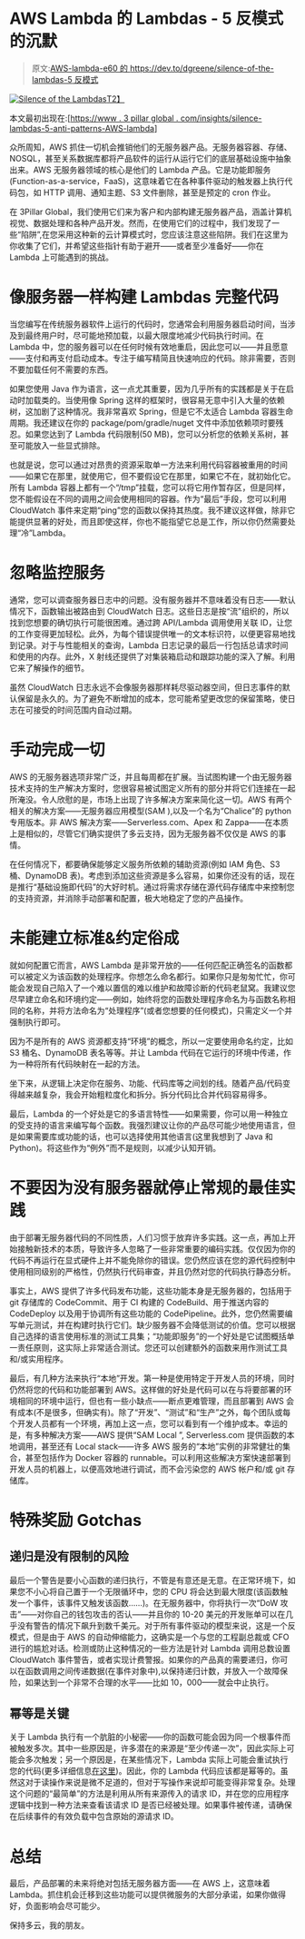 # AWS Lambda 的 Lambdas - 5 反模式的沉默

> 原文:[AWS-lambda-e60 的 https://dev.to/dgreene/silence-of-the-lambdas-5 反模式](https://dev.to/dgreene/silence-of-the-lambdas---5-antipatterns-for-aws-lambda-e60)

[![Silence of the Lambdas](../Images/dddd9f8d26e69047c4cfe512d6658f2a.png)T2】](https://res.cloudinary.com/practicaldev/image/fetch/s--KZ3LkpSD--/c_limit%2Cf_auto%2Cfl_progressive%2Cq_auto%2Cw_880/https://www.3pillarglobal.com/wp-content/uploads/2018/01/silence-of-the-lambdas-fb.png)

本文最初出现在:[[https://www . 3 pillar global . com/insights/silence-lambdas-5-anti-patterns-AWS-lambda](https://www.3pillarglobal.com/insights/silence-lambdas-5-anti-patterns-aws-lambda)]

众所周知，AWS 抓住一切机会推销他们的无服务器产品。无服务器容器、存储、NOSQL，甚至关系数据库都将产品软件的运行从运行它们的底层基础设施中抽象出来。AWS 无服务器领域的核心是他们的 Lambda 产品。它是功能即服务(Function-as-a-service，FaaS)，这意味着它在各种事件驱动的触发器上执行代码包，如 HTTP 调用、通知主题、S3 文件删除，甚至是预定的 cron 作业。

在 3Pillar Global，我们使用它们来为客户和内部构建无服务器产品，涵盖计算机视觉、数据处理和各种产品开发。然而，在使用它们的过程中，我们发现了一些“陷阱”,在您采用这种新的云计算模式时，您应该注意这些陷阱。我们在这里为你收集了它们，并希望这些指针有助于避开——或者至少准备好——你在 Lambda 上可能遇到的挑战。

# 像服务器一样构建 Lambdas 完整代码

当您编写在传统服务器软件上运行的代码时，您通常会利用服务器启动时间，当涉及到最终用户时，尽可能地预加载，以最大限度地减少代码执行时间。在 Lambda 中，您的服务器可以在任何时候有效地重启，因此您可以——并且愿意——支付和再支付启动成本。专注于编写精简且快速响应的代码。除非需要，否则不要加载任何不需要的东西。

如果您使用 Java 作为语言，这一点尤其重要，因为几乎所有的实践都是关于在启动时加载类的。当使用像 Spring 这样的框架时，很容易无意中引入大量的依赖树，这加剧了这种情况。我非常喜欢 Spring，但是它不太适合 Lambda 容器生命周期。我还建议在你的 package/pom/gradle/nuget 文件中添加依赖项时要残忍。如果您达到了 Lambda 代码限制(50 MB)，您可以分析您的依赖关系树，甚至可能放入一些显式排除。

也就是说，您可以通过对昂贵的资源采取单一方法来利用代码容器被重用的时间——如果它在那里，就使用它，但不要假设它在那里，如果它不在，就初始化它。所有 Lambda 容器上都有一个“/tmp”挂载，您可以将它用作暂存区，但是同样，您不能假设在不同的调用之间会使用相同的容器。作为“最后”手段，您可以利用 CloudWatch 事件来定期“ping”您的函数以保持其热度。我不建议这样做，除非它能提供显著的好处，而且即使这样，你也不能指望它总是工作，所以你仍然需要处理“冷”Lambda。

# 忽略监控服务

通常，您可以调查服务器日志中的问题。没有服务器并不意味着没有日志——默认情况下，函数输出被路由到 CloudWatch 日志。这些日志是按“流”组织的，所以找到您想要的确切执行可能很困难。通过跨 API/Lambda 调用使用关联 ID，让您的工作变得更加轻松。此外，为每个错误提供唯一的文本标识符，以便更容易地找到记录。对于与性能相关的查询，Lambda 日志记录的最后一行包括总请求时间和使用的内存。此外，X 射线还提供了对集装箱启动和跟踪功能的深入了解。利用它来了解操作的细节。

虽然 CloudWatch 日志永远不会像服务器那样耗尽驱动器空间，但日志事件的默认保留是永久的。为了避免不断增加的成本，您可能希望更改您的保留策略，使日志在可接受的时间范围内自动过期。

# 手动完成一切

AWS 的无服务器选项非常广泛，并且每周都在扩展。当试图构建一个由无服务器技术支持的生产解决方案时，您很容易被试图定义所有的部分并将它们连接在一起所淹没。令人欣慰的是，市场上出现了许多解决方案来简化这一切。AWS 有两个相关的解决方案——无服务器应用模型(SAM ),以及一个名为“Chalice”的 python 专用版本。非 AWS 解决方案——Serverless.com、Apex 和 Zappa——在本质上是相似的，尽管它们确实提供了多云支持，因为无服务器不仅仅是 AWS 的事情。

在任何情况下，都要确保能够定义服务所依赖的辅助资源(例如 IAM 角色、S3 桶、DynamoDB 表)。考虑到添加这些资源是多么容易，如果你还没有的话，现在是推行“基础设施即代码”的大好时机。通过将需求存储在源代码存储库中来控制您的支持资源，并消除手动部署和配置，极大地稳定了您的产品操作。

# 未能建立标准&约定俗成

就如何配置它而言，AWS Lambda 是非常开放的——任何匹配正确签名的函数都可以被定义为该函数的处理程序。你想怎么命名都行。如果你只是匆匆忙忙，你可能会发现自己陷入了一个难以置信的难以维护和故障诊断的代码老鼠窝。我建议您尽早建立命名和环境约定——例如，始终将您的函数处理程序命名为与函数名称相同的名称，并将方法命名为“处理程序”(或者您想要的任何模式)，只需定义一个并强制执行即可。

因为不是所有的 AWS 资源都支持“环境”的概念，所以一定要使用命名约定，比如 S3 桶名、DynamoDB 表名等等。并让 Lambda 代码在它运行的环境中传递，作为一种将所有代码映射在一起的方法。

坐下来，从逻辑上决定你在服务、功能、代码库等之间划的线。随着产品/代码变得越来越复杂，我会开始粗粒度化和拆分。拆分代码比合并代码容易得多。

最后，Lambda 的一个好处是它的多语言特性——如果需要，你可以用一种独立的受支持的语言来编写每个函数。我强烈建议让你的产品尽可能少地使用语言，但是如果需要库或功能的话，也可以选择使用其他语言(这里我想到了 Java 和 Python)。将这些作为“例外”而不是规则，以减少认知开销。

# 不要因为没有服务器就停止常规的最佳实践

由于部署无服务器代码的不同性质，人们习惯于放弃许多实践。这一点，再加上开始接触新技术的本质，导致许多人忽略了一些非常重要的编码实践。仅仅因为你的代码不再运行在显式硬件上并不能免除你的错误。您仍然应该在您的源代码控制中使用相同级别的严格性，仍然执行代码审查，并且仍然对您的代码执行静态分析。

事实上，AWS 提供了许多代码发布功能，这些功能本身是无服务器的，包括用于 git 存储库的 CodeCommit、用于 CI 构建的 CodeBuild、用于推送内容的 CodeDeploy 以及用于协调所有这些功能的 CodePipeline。此外，您仍然需要编写单元测试，并在构建时执行它们。缺少服务器不会降低测试的价值。您可以根据自己选择的语言使用标准的测试工具集；“功能即服务”的一个好处是它试图概括单一责任原则，这实际上非常适合测试。您还可以创建额外的函数来用作测试工具和/或实用程序。

最后，有几种方法来执行“本地”开发。第一种是使用特定于开发人员的环境，同时仍然将您的代码和功能部署到 AWS。这样做的好处是代码可以在与将要部署的环境相同的环境中运行，但也有一些小缺点——断点更难管理，而且部署到 AWS 会有成本(不是很多，但确实有)。除了“开发”、“测试”和“生产”之外，每个团队或每个开发人员都有一个环境，再加上这一点，您可以看到有一个维护成本。幸运的是，有多种解决方案——AWS 提供“SAM Local ”, Serverless.com 提供函数的本地调用，甚至还有 Local stack——许多 AWS 服务的“本地”实例的非常健壮的集合，甚至包括作为 Docker 容器的 runnable。可以利用这些解决方案快速部署到开发人员的机器上，以便高效地进行调试，而不会污染您的 AWS 帐户和/或 git 存储库。

# 特殊奖励 Gotchas

## 递归是没有限制的风险

最后一个警告是要小心函数的递归执行，不管是有意还是无意。在正常环境下，如果您不小心将自己置于一个无限循环中，您的 CPU 将会达到最大限度(该函数触发一个事件，该事件又触发该函数……)。在无服务器中，你将执行一次“DoW 攻击”——对你自己的钱包攻击的否认——并且你的 10-20 美元的开发账单可以在几乎没有警告的情况下飙升到数千美元。对于所有事件驱动的模型来说，这是一个反模式，但是由于 AWS 的自动伸缩能力，这确实是一个与您的工程副总裁或 CFO 进行的尴尬对话。检测或防止这种情况的一些方法是针对 Lambda 调用总数设置 CloudWatch 事件警告，或者实现计费警报。如果你的产品真的需要递归，你可以在函数调用之间传递数据(在事件对象中),以保持递归计数，并放入一个故障保险，如果达到一个非常不合理的水平——比如 10，000——就会中止执行。

## 幂等是关键

关于 Lambda 执行有一个肮脏的小秘密——你的函数可能会因为同一个根事件而被触发多次。其中一些原因是，许多潜在的来源是“至少传递一次”，因此实际上可能会多次触发；另一个原因是，在某些情况下，Lambda 实际上可能会重试执行您的代码(更多详细信息[在这里](https://docs.aws.amazon.com/lambda/latest/dg/retries-on-errors.html))。因此，你的 Lambda 代码应该都是幂等的。虽然这对于读操作来说是微不足道的，但对于写操作来说却可能变得非常复杂。处理这个问题的“最简单”的方法是利用从所有来源传入的请求 ID，并在您的应用程序逻辑中找到一种方法来查看该请求 ID 是否已经被处理。如果事件被传递，请确保在后续事件的有效负载中包含原始的源请求 ID。

# 总结

最后，产品部署的未来将绝对包括无服务器方面——在 AWS 上，这意味着 Lambda。抓住机会迁移到这些功能可以提供微服务的大部分承诺，如果你做得好，负面影响会尽可能少。

保持多云，我的朋友。